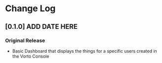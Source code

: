 # Change Log

## [0.1.0] ADD DATE HERE
### Original Release
- Basic Dashboard that displays the things for a specific users created in the Vorto Console
